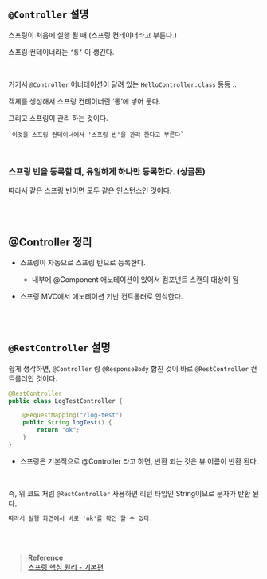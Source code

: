 ## `@Controller` 설명

스프링이 처음에 실행 될 때 (스프링 컨테이너라고 부른다.)

스프링 컨테이너라는 `‘통’` 이 생긴다.

<br/>

거기서 `@Controller` 어너테이션이 달려 있는 `HelloController.class` 등등 .. 

객체를 생성해서 스프링 컨테이너란 ‘통’에 넣어 둔다.

그리고 스프링이 관리 하는 것이다. 



```
`이것을 스프링 컨테이너에서 '스프링 빈'을 관리 한다고 부른다`
```

<br/>


### 스프링 빈을 등록할 때, 유일하게 하나만 등록한다. (싱글톤)

따라서 같은 스프링 빈이면 모두 같은 인스턴스인 것이다.

<br/><br/>

## @Controller 정리

- 스프링이 자동으로 스프링 빈으로 등록한다.

    - 내부에 @Component 애노테이션이 있어서 컴포넌트 스캔의 대상이 됨

- 스프링 MVC에서 애노테이션 기반 컨트롤러로 인식한다.

<br/><br/>

## `@RestController` 설명

쉽게 생각하면, `@Controller` 랑 `@ResponseBody` 합친 것이 바로 `@RestController` 컨트롤러인 것이다.

```java
@RestController
public class LogTestController {

    @RequestMapping("/log-test")
    public String logTest() {
        return "ok";
    }
}

```

- 스프링은 기본적으로 @Controller 라고 하면, 반환 되는 것은 뷰 이름이 반환 된다.

<br/>

즉, 위 코드 처럼 `@RestController` 사용하면 리턴 타입인 String이므로 문자가 반환 된다.

```html
따라서 실행 화면에서 바로 'ok'를 확인 할 수 있다.
```


<br/><br/>


>**Reference** <br/>[스프링 핵심 원리 - 기본편](https://www.inflearn.com/course/%EC%8A%A4%ED%94%84%EB%A7%81-%ED%95%B5%EC%8B%AC-%EC%9B%90%EB%A6%AC-%EA%B8%B0%EB%B3%B8%ED%8E%B8?utm_source=google&utm_medium=cpc&utm_campaign=04.general_backend&utm_content=spring&utm_term=%EC%8A%A4%ED%94%84%EB%A7%81%20%EC%9E%85%EB%AC%B8&gclid=CjwKCAiAjPyfBhBMEiwAB2CCImohok2YrQ2tRdhqfr3cZvKqkIJOHUJ36u6s1-7C9X1gzZIapTvOtxoCangQAvD_BwE)
